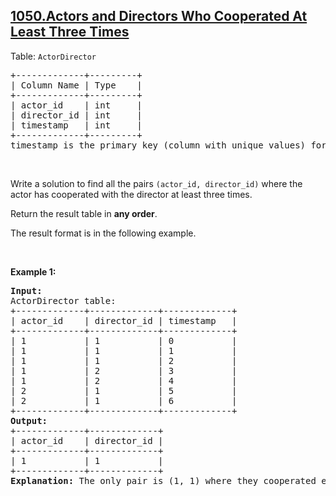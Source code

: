 ## [1050.Actors and Directors Who Cooperated At Least Three Times](https://leetcode.com/problems/actors-and-directors-who-cooperated-at-least-three-times/)
<p>Table: <code>ActorDirector</code></p>

<pre>
+-------------+---------+
| Column Name | Type    |
+-------------+---------+
| actor_id    | int     |
| director_id | int     |
| timestamp   | int     |
+-------------+---------+
timestamp is the primary key (column with unique values) for this table.
</pre>

<p>&nbsp;</p>

<p>Write a solution to find all the pairs <code>(actor_id, director_id)</code> where the actor has cooperated with the director at least three times.</p>

<p>Return the result table in <strong>any order</strong>.</p>

<p>The result format is in the following example.</p>

<p>&nbsp;</p>
<p><strong class="example">Example 1:</strong></p>

<pre>
<strong>Input:</strong> 
ActorDirector table:
+-------------+-------------+-------------+
| actor_id    | director_id | timestamp   |
+-------------+-------------+-------------+
| 1           | 1           | 0           |
| 1           | 1           | 1           |
| 1           | 1           | 2           |
| 1           | 2           | 3           |
| 1           | 2           | 4           |
| 2           | 1           | 5           |
| 2           | 1           | 6           |
+-------------+-------------+-------------+
<strong>Output:</strong> 
+-------------+-------------+
| actor_id    | director_id |
+-------------+-------------+
| 1           | 1           |
+-------------+-------------+
<strong>Explanation:</strong> The only pair is (1, 1) where they cooperated exactly 3 times.
</pre>
